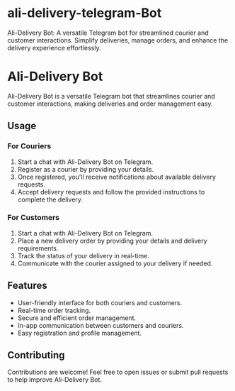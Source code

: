 # ali-delivery-telegram-Bot

Ali-Delivery Bot: A versatile Telegram bot for streamlined courier and customer interactions. Simplify deliveries, manage orders, and enhance the delivery experience effortlessly.

# Ali-Delivery Bot

Ali-Delivery Bot is a versatile Telegram bot that streamlines courier and customer interactions, making deliveries and order management easy.


## Usage

### For Couriers

1. Start a chat with Ali-Delivery Bot on Telegram.
2. Register as a courier by providing your details.
3. Once registered, you'll receive notifications about available delivery requests.
4. Accept delivery requests and follow the provided instructions to complete the delivery.

### For Customers

1. Start a chat with Ali-Delivery Bot on Telegram.
2. Place a new delivery order by providing your details and delivery requirements.
3. Track the status of your delivery in real-time.
4. Communicate with the courier assigned to your delivery if needed.

## Features

- User-friendly interface for both couriers and customers.
- Real-time order tracking.
- Secure and efficient order management.
- In-app communication between customers and couriers.
- Easy registration and profile management.

## Contributing

Contributions are welcome! Feel free to open issues or submit pull requests to help improve Ali-Delivery Bot.


